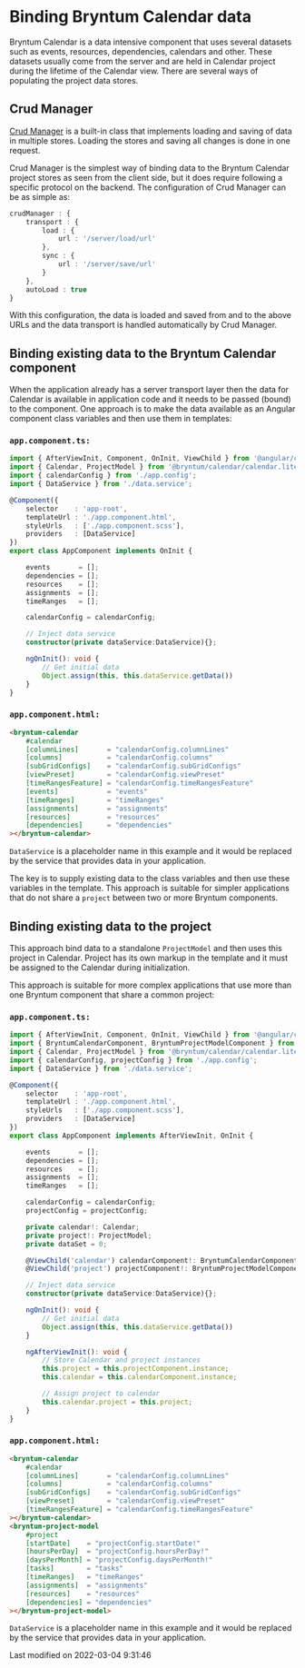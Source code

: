 # Binding Bryntum Calendar data

Bryntum Calendar is a data intensive component that uses several datasets such as events, resources, dependencies,
calendars and other. These datasets usually come from the server and are held in Calendar project during the lifetime
of the Calendar view. There are several ways of populating the project data stores.

## Crud Manager

[Crud Manager](#Scheduler/data/CrudManager) is a built-in class that implements loading and saving of data in multiple
stores. Loading the stores and saving all changes is done in one request.

Crud Manager is the simplest way of binding data to the Bryntum Calendar project stores as seen from the client side, 
but it does require following a specific protocol on the backend. The configuration of Crud Manager can be as simple as:

```typescript
crudManager : { 
    transport : {
        load : {
            url : '/server/load/url'
        },
        sync : {
            url : '/server/save/url'
        }
    },
    autoLoad : true
}
```

With this configuration, the data is loaded and saved from and to the above URLs and the data transport is handled
automatically by Crud Manager.

## Binding existing data to the Bryntum Calendar component

When the application already has a server transport layer then the data for Calendar is available in application 
code and it needs to be passed (bound) to the component. One approach is to make the data available as an Angular 
component class variables and then use them in templates:

### `app.component.ts:`
```typescript
import { AfterViewInit, Component, OnInit, ViewChild } from '@angular/core';
import { Calendar, ProjectModel } from '@bryntum/calendar/calendar.lite.umd.js';
import { calendarConfig } from './app.config';
import { DataService } from './data.service';

@Component({
    selector    : 'app-root',
    templateUrl : './app.component.html',
    styleUrls   : ['./app.component.scss'],
    providers   : [DataService]
})
export class AppComponent implements OnInit {

    events       = [];
    dependencies = [];
    resources    = [];
    assignments  = [];
    timeRanges   = [];

    calendarConfig = calendarConfig;

    // Inject data service
    constructor(private dataService:DataService){};

    ngOnInit(): void {
        // Get initial data
        Object.assign(this, this.dataService.getData())
    }
}

```
### `app.component.html:`
```html
<bryntum-calendar
    #calendar
    [columnLines]       = "calendarConfig.columnLines"
    [columns]           = "calendarConfig.columns"
    [subGridConfigs]    = "calendarConfig.subGridConfigs"
    [viewPreset]        = "calendarConfig.viewPreset"
    [timeRangesFeature] = "calendarConfig.timeRangesFeature"
    [events]            = "events"
    [timeRanges]        = "timeRanges"
    [assignments]       = "assignments"
    [resources]         = "resources"
    [dependencies]      = "dependencies"
></bryntum-calendar>
```

`DataService` is a placeholder name in this example and it would be replaced by the service that provides data in your
application.

The key is to supply existing data to the class variables and then use these variables in the template. This approach
is suitable for simpler applications that do not share a `project` between two or more Bryntum components.

## Binding existing data to the project

This approach bind data to a standalone `ProjectModel` and then uses this project in Calendar. Project has its own
markup in the template and it must be assigned to the Calendar during initialization.

This approach is suitable for more complex applications that use more than one Bryntum component that share a common
project:

### `app.component.ts:`
```typescript
import { AfterViewInit, Component, OnInit, ViewChild } from '@angular/core';
import { BryntumCalendarComponent, BryntumProjectModelComponent } from '@bryntum/calendar-angular';
import { Calendar, ProjectModel } from '@bryntum/calendar/calendar.lite.umd.js';
import { calendarConfig, projectConfig } from './app.config';
import { DataService } from './data.service';

@Component({
    selector    : 'app-root',
    templateUrl : './app.component.html',
    styleUrls   : ['./app.component.scss'],
    providers   : [DataService]
})
export class AppComponent implements AfterViewInit, OnInit {

    events       = [];
    dependencies = [];
    resources    = [];
    assignments  = [];
    timeRanges   = [];

    calendarConfig = calendarConfig;
    projectConfig = projectConfig;

    private calendar!: Calendar;
    private project!: ProjectModel;
    private dataSet = 0;

    @ViewChild('calendar') calendarComponent!: BryntumCalendarComponent;
    @ViewChild('project') projectComponent!: BryntumProjectModelComponent;

    // Inject data service
    constructor(private dataService:DataService){};

    ngOnInit(): void {
        // Get initial data
        Object.assign(this, this.dataService.getData())
    }

    ngAfterViewInit(): void {
        // Store Calendar and project instances
        this.project = this.projectComponent.instance;
        this.calendar = this.calendarComponent.instance;

        // Assign project to calendar
        this.calendar.project = this.project;
    }
}

```

### `app.component.html:`
```html
<bryntum-calendar
    #calendar
    [columnLines]       = "calendarConfig.columnLines"
    [columns]           = "calendarConfig.columns"
    [subGridConfigs]    = "calendarConfig.subGridConfigs"
    [viewPreset]        = "calendarConfig.viewPreset"
    [timeRangesFeature] = "calendarConfig.timeRangesFeature"
></bryntum-calendar>
<bryntum-project-model
    #project
    [startDate]    = "projectConfig.startDate!"
    [hoursPerDay]  = "projectConfig.hoursPerDay!"
    [daysPerMonth] = "projectConfig.daysPerMonth!"
    [tasks]        = "tasks"
    [timeRanges]   = "timeRanges"
    [assignments]  = "assignments"
    [resources]    = "resources"
    [dependencies] = "dependencies"
></bryntum-project-model>
```

`DataService` is a placeholder name in this example and it would be replaced by the service that provides data in your
application.



<p class="last-modified">Last modified on 2022-03-04 9:31:46</p>